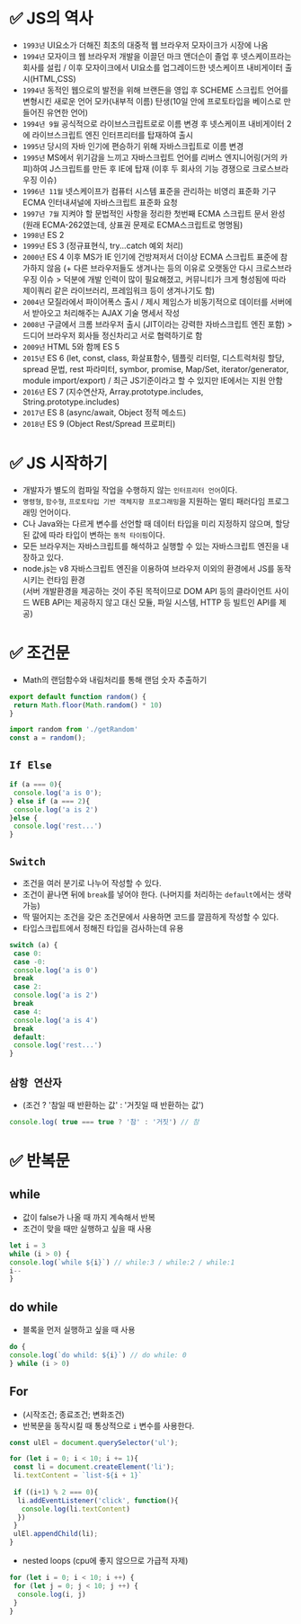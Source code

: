 # ✅ JS의 역사
* `1993년` UI요소가 더해진 최초의 대중적 웹 브라우저 모자이크가 시장에 나옴
* `1994년` 모자이크 웹 브라우저 개발을 이끌던 마크 앤더슨이 졸업 후 넷스케이프라는 회사를 설립 / 이후 모자이크에서 UI요소를 업그레이드한 넷스케이프 내비게이터 출시(HTML,CSS)
* `1994년` 동적인 웹으로의 발전을 위해 브랜든을 영입 후 SCHEME 스크립트 언어를 변형시킨 새로운 언어 모카(내부적 이름) 탄생(10일 안에 프로토타입을 베이스로 만들어진 유연한 언어)
* `1994년 9월` 공식적으로 라이브스크립트로로 이름 변경 후 넷스케이프 내비게이터 2에 라이브스크립트 엔진 인터프리터를 탑재하여 출시
* `1995년` 당시의 자바 인기에 편승하기 위해 자바스크립트로 이름 변경
* `1995년` MS에서 위기감을 느끼고 자바스크립트 언어를 리버스 엔지니어링(거의 카피)하여 J스크립트를 만든 후 IE에 탑재 (이후 두 회사의 기능 경쟁으로 크로스브라우징 이슈)
* `1996년 11월` 넷스케이프가 컴퓨터 시스템 표준을 관리하는 비영리 표준화 기구 ECMA 인터내셔널에 자바스크립트 표준화 요청
* `1997년 7월` 지켜야 할 문법적인 사항을 정리한 첫번째 ECMA 스크립트 문서 완성 (원래 ECMA-262였는데, 상표권 문제로 ECMA스크립트로 명명됨)
* `1998년` ES 2
* `1999년` ES 3 (정규표현식, try...catch 예외 처리) 
* `2000년` ES 4 이후 MS가 IE 인기에 건방져저서 더이상 ECMA 스크립트 표준에 참가하지 않음 (+ 다른 브라우저들도 생겨나는 등의 이유로 오랫동안 다시 크로스브라우징 이슈 > 덕분에 개발 인력이 많이 필요해졌고, 커뮤니티가 크게 형성됨에 따라 제이쿼리 같은 라이브러리, 프레임워크 등이 생겨나기도 함)
* `2004년` 모질라에서 파이어폭스 출시 / 제시 제임스가 비동기적으로 데이터를 서버에서 받아오고 처리해주는 AJAX 기술 명세서 작성 
* `2008년` 구글에서 크롬 브라우저 출시 (JIT이라는 강력한 자바스크립트 엔진 포함) > 드디어 브라우저 회사들 정신차리고 서로 협력하기로 함
* `2009년` HTML 5와 함께 ES 5 
* `2015년` ES 6 (let, const, class, 화살표함수, 템플릿 리터럴, 디스트럭처링 할당, spread 문법, rest 파라미터, symbor, promise, Map/Set, iterator/generator, module import/export) / 최근 JS기준이라고 할 수 있지만 IE에서는 지원 안함
* `2016년` ES 7 (지수연산자, Array.prototype.includes, String.prototype.includes)
* `2017년` ES 8 (async/await, Object 정적 메소드)
* `2018년` ES 9 (Object Rest/Spread 프로퍼티)

# ✅ JS 시작하기
* 개발자가 별도의 컴파일 작업을 수행하지 않는 `인터프리터 언어`이다.
* `명령형`, `함수형`, `프로토타입 기반 객체지향 프로그래밍`을 지원하는 멀티 패러다임 프로그래밍 언어이다.
* C나 Java와는 다르게 변수를 선언할 때 데이터 타입을 미리 지정하지 않으며, 할당된 값에 따라 타입이 변하는 `동적 타이핑`이다.
* 모든 브라우저는 자바스크립트를 해석하고 실행할 수 있는 자바스크립트 엔진을 내장하고 있다.
* node.js는 v8 자바스크립트 엔진을 이용하여 브라우저 이외의 환경에서 JS를 동작시키는 런타임 환경  
(서버 개발환경을 제공하는 것이 주된 목적이므로 DOM API 등의 클라이언트 사이드 WEB API는 제공하지 않고 대신 모듈, 파일 시스템, HTTP 등 빌트인 API를 제공)


# ✅ 조건문
* Math의 랜덤함수와 내림처리를 통해 랜덤 숫자 추출하기
```javascript
export default function random() {
 return Math.floor(Math.random() * 10)
}

import random from './getRandom'
const a = random();
```
##  `If Else`
```javascript
if (a === 0){
 console.log('a is 0'); 
} else if (a === 2){
 console.log('a is 2')
}else {
 console.log('rest...')
}
```

##  `Switch`
* 조건을 여러 분기로 나누어 작성할 수 있다.
* 조건이 끝나면 뒤에 `break`를 넣어야 한다. (나머지를 처리하는 `default`에서는 생략 가능)
* 딱 떨어지는 조건을 갖은 조건문에서 사용하면 코드를 깔끔하게 작성할 수 있다.
* 타입스크립트에서 정해진 타입을 검사하는데 유용
```javascript
switch (a) {
 case 0:
 case -0:
 console.log('a is 0')
 break
 case 2:
 console.log('a is 2')
 break
 case 4:
 console.log('a is 4')
 break
 default:
 console.log('rest...')
}
```
## `삼항 연산자`
* (조건 ? '참일 때 반환하는 값' : '거짓일 때 반환하는 값')
```javascript
console.log( true === true ? '참' : '거짓') // 참
```

# ✅ 반복문
## while
* 값이 false가 나올 때 까지 계속해서 반복
* 조건이 맞을 때만 실행하고 싶을 때 사용
```js
let i = 3
while (i > 0) {
console.log(`while ${i}`) // while:3 / while:2 / while:1
i--
}
```
## do while
* 블록을 먼저 실행하고 싶을 때 사용
```js
do {
console.log(`do whild: ${i}`) // do while: 0
} while (i > 0)
```
## For
* (시작조건; 종료조건; 변화조건)
* 반복문을 동작시킬 때 통상적으로 `i` 변수를 사용한다.
```javascript
const ulEl = document.querySelector('ul');

for (let i = 0; i < 10; i += 1){
 const li = document.createElement('li');
 li.textContent = `list-${i + 1}`
 
 if ((i+1) % 2 === 0){
  li.addEventListener('click', function(){
   console.log(li.textContent)
  })
 }
 ulEl.appendChild(li);
}
```
* nested loops (cpu에 좋지 않으므로 가급적 자제)
```js
for (let i = 0; i < 10; i ++) {
 for (let j = 0; j < 10; j ++) {
  console.log(i, j)
 }
}
```
